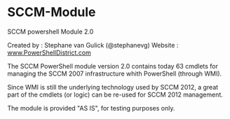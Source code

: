 SCCM-Module
===========

SCCM powershell Module 2.0

Created by : Stephane van Gulick (@stephanevg)
Website : www.PowerShellDistrict.com

The SCCM PowerShell module version 2.0 contains today 63 cmdlets for managing the SCCM 2007 infrastructure whith PowerShell (through WMI).

Since WMI is still the underlying technology used by SCCM 2012, a great part of the cmdlets (or logic) can be re-used for SCCM 2012 management.

The module is provided "AS IS", for testing purposes only.

